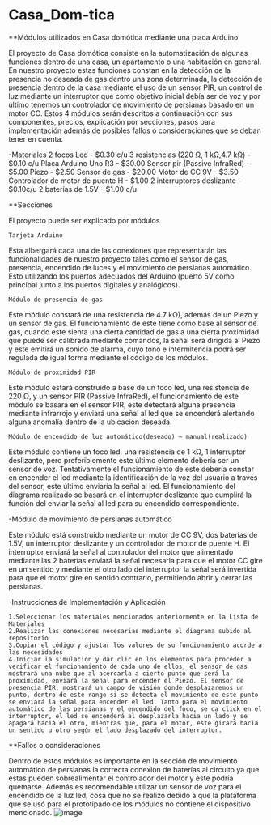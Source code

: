 # Casa_Dom-tica

**Módulos utilizados en Casa domótica mediante una placa Arduino 

El proyecto de Casa domótica consiste en la automatización de algunas funciones dentro de una casa, un apartamento o una habitación en general. En nuestro proyecto estas funciones constan en la detección de la presencia no deseada de gas dentro una zona determinada, la detección de presencia dentro de la casa mediante el uso de un sensor PIR, un control de luz mediante un interruptor que como objetivo inicial debía ser de voz y por último tenemos un controlador de movimiento de persianas basado en un motor CC. Estos 4 módulos serán descritos a continuación con sus componentes, precios, explicación por secciones, pasos para implementación además de posibles fallos o consideraciones que se deban tener en cuenta.

-Materiales 
	2 focos Led - $0.30 c/u
	3 resistencias (220 Ω, 1 kΩ,4.7 kΩ) - $0.10 c/u
	Placa Arduino Uno R3 - $30.00 
	Sensor pir (Passive InfraRed) - $5.00
	Piezo - $2.50
	Sensor de gas - $20.00
	Motor de CC 9V - $3.50 
	Controlador de motor de puente H - $1.00
	2 interruptores deslizante - $0.10c/u
	2 baterías de 1.5V - $1.00 c/u
  
  
**Secciones


El proyecto puede ser explicado por módulos 

	Tarjeta Arduino
  
Esta albergará cada una de las conexiones que representarán las funcionalidades de nuestro proyecto tales como el sensor de gas, presencia, encendido de luces y el movimiento de persianas automático. Esto utilizando los puertos adecuados del Arduino (puerto 5V como principal junto a los puertos digitales y analógicos).

	Módulo de presencia de gas
  
Este módulo constará de una resistencia de 4.7 kΩ), además de un Piezo y un sensor de gas. El funcionamiento de este tiene como base al sensor de gas, cuando este sienta una cierta cantidad de gas a una cierta proximidad que puede ser calibrada mediante comandos, la señal será dirigida al Piezo y este emitirá un sonido de alarma, cuyo tono e intermitencia podrá ser regulada de igual forma mediante el código de los módulos.

	Módulo de proximidad PIR
  
Este módulo estará construido a base de un foco led, una resistencia de 220 Ω, y un sensor PIR (Passive InfraRed), el funcionamiento de este módulo se basará en el sensor PIR, este detectará alguna presencia mediante infrarrojo y enviará una señal al led que se encenderá alertando alguna anomalía dentro de la ubicación deseada. 

	Módulo de encendido de luz automático(deseado) – manual(realizado)
  
Este módulo contiene un foco led, una resistencia de 1 kΩ, 1 interruptor deslizante, pero preferiblemente este último elemento debería ser un sensor de voz. Tentativamente el funcionamiento de este debería constar en encender el led mediante la identificación de la voz del usuario a través del sensor, este último enviaría la señal al led. El funcionamiento del diagrama realizado se basará en el interruptor deslizante que cumplirá la función del enviar la señal al led para su encendido correspondiente. 

-Módulo de movimiento de persianas automático 
  
Este módulo está construido mediante un motor de CC 9V, dos baterías de 1.5V, un interruptor deslizante y un controlador de motor de puente H. El interruptor enviará la señal al controlador del motor que alimentado mediante las 2 baterías enviará la señal necesaria para que el motor CC gire en un sentido y mediante el otro lado del interruptor la señal será invertida para que el motor gire en sentido contrario, permitiendo abrir y cerrar las persianas. 

-Instrucciones de Implementación y Aplicación

	1.Seleccionar los materiales mencionados anteriormente en la Lista de Materiales 
	2.Realizar las conexiones necesarias mediante el diagrama subido al repositorio
	3.Copiar el código y ajustar los valores de su funcionamiento acorde a las necesidades
	4.Iniciar la simulación y dar clic en los elementos para proceder a verificar el funcionamiento de cada uno de ellos, el sensor de gas mostrará una nube que al acercarla a cierto punto que será la proximidad, enviará la señal para encender el Piezo. El sensor de presencia PIR, mostrará un campo de visión donde desplazaremos un punto, dentro de este rango si se detecta el movimiento de este punto se enviará la señal para encender el led. Tanto para el movimiento automático de las persianas y el encendido del foco, se da click en el interruptor, el led se encenderá al desplazarla hacia un lado y se apagará hacia el otro, mientras que, para el motor, este girará hacia un sentido u otro según el lado desplazado del interruptor.
  
**Fallos o consideraciones

Dentro de estos módulos es importante en la sección de movimiento automático de persianas la correcta conexión de baterías al circuito ya que estas pueden sobrealimentar el controlador del motor y este podría quemarse. Además es recomendable utilizar un sensor de voz para el encendido de la luz led, cosa que no se realizó debido a que la plataforma que se usó para el prototipado de los módulos no contiene el dispositivo mencionado. 
![image](https://user-images.githubusercontent.com/86313603/190959460-9cb8047e-3054-4424-89b0-aa840e0fe8d5.png)
